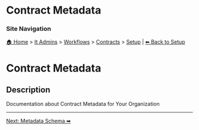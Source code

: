 <!-- description: Documentation about Contract Metadata for Your Organization. -->

# Contract Metadata

### Site Navigation
[🏠 Home](../../../../README.md) > [It Admins](../../../README.md) > [Workflows](../../README.md) > [Contracts](../README.md) > [Setup](README.md) | [⬅ Back to Setup](README.md)

# Contract Metadata

## Description

Documentation about Contract Metadata for Your Organization

---

[Next: Metadata Schema ➡](metadata-schema.md)